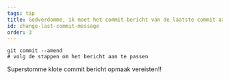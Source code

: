 ```yaml
---
tags: tip
title: Godverdomme, ik moet het commit bericht van de laatste commit aanpassen.
id: change-last-commit-message
order: 3
---
```

```git
git commit --amend
# volg de stappen om het bericht aan te passen
```

Superstomme klote commit bericht opmaak vereisten!!
